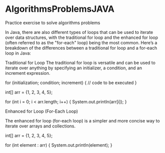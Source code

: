 # AlgorithmsProblemsJAVA

Practice exercise to solve algorithms problems

<!--** DIFFERENCES BETWEEN TRADITION FOR LOOP AND FOR LOOP AKA FOR EACH -->

In Java, there are also different types of loops that can be used to iterate over data structures, with the traditional for loop and the enhanced for loop (often referred to as the "for-each" loop) being the most common. Here’s a breakdown of the differences between a traditional for loop and a for-each loop in Java:

Traditional for Loop
The traditional for loop is versatile and can be used to iterate over anything by specifying an initializer, a condition, and an increment expression.

for (initialization; condition; increment) {
// code to be executed
}

int[] arr = {1, 2, 3, 4, 5};

for (int i = 0; i < arr.length; i++) {
System.out.println(arr[i]);
}

Enhanced for Loop (For-Each Loop)

The enhanced for loop (for-each loop) is a simpler and more concise way to iterate over arrays and collections.

int[] arr = {1, 2, 3, 4, 5};

for (int element : arr) {
System.out.println(element);
}
